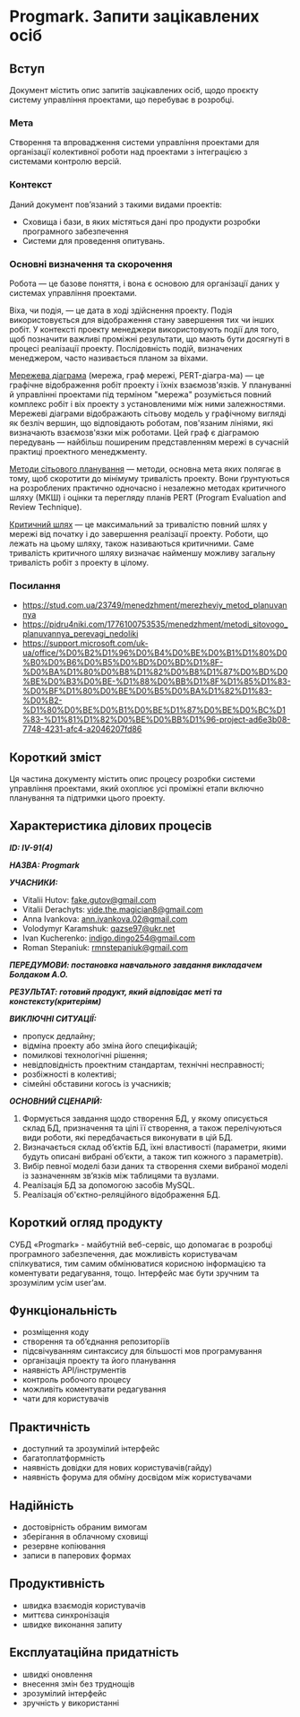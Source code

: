 # Progmark. Запити зацікавлених осіб

## Вступ

Документ містить опис запитів зацікавлених осіб, щодо проєкту систему управління проектами, що перебуває в розробці.


### Мета 

Створення та впровадження системи управління проектами для організації колективної роботи над проектами з інтеграцією з системами контролю версій.


### Контекст

Даний документ пов’язаний з такими видами проектів:
   - Сховища і бази, в яких містяться дані про продукти розробки програмного забезпечення
   - Системи для проведення опитувань.


### Основні визначення та скорочення

Робота — це базове поняття, і вона є основою для організації даних у системах управління проектами.

Віха, чи подія, — це дата в ході здійснення проекту. Подія використовується для відображення стану завершення тих чи інших робіт. У контексті проекту менеджери використовують події для того, щоб позначити важливі проміжні результати, що мають бути досягнуті в процесі реалізації проекту. Послідовність подій, визначених менеджером, часто називається планом за віхами.

[Мережева діаграма](https://stud.com.ua/23749/menedzhment/merezheviy_metod_planuvannya) (мережа, граф мережі, PERT-діагра-ма) — це графічне відображення робіт проекту і їхніх взаємозв'язків. У плануванні й управлінні проектами під терміном "мережа" розуміється повний комплекс робіт і віх проекту з установленими між ними залежностями. Мережеві діаграми відображають сітьову модель у графічному вигляді як безліч вершин, що відповідають роботам, пов'язаним лініями, які визначають взаємозв'язки між роботами. Цей граф є діаграмою передувань — найбільш поширеним представленням мережі в сучасній практиці проектного менеджменту.

[Методи сітьового планування](https://pidru4niki.com/1776100753535/menedzhment/metodi_sitovogo_planuvannya_perevagi_nedoliki) — методи, основна мета яких полягає в тому, щоб скоротити до мінімуму тривалість проекту. Вони ґрунтуються на розроблених практично одночасно і незалежно методах критичного шляху (МКШ) і оцінки та перегляду планів PERT (Program Evaluation and Review Technique).

[Критичний шлях](https://support.microsoft.com/uk-ua/office/%D0%B2%D1%96%D0%B4%D0%BE%D0%B1%D1%80%D0%B0%D0%B6%D0%B5%D0%BD%D0%BD%D1%8F-%D0%BA%D1%80%D0%B8%D1%82%D0%B8%D1%87%D0%BD%D0%BE%D0%B3%D0%BE-%D1%88%D0%BB%D1%8F%D1%85%D1%83-%D0%BF%D1%80%D0%BE%D0%B5%D0%BA%D1%82%D1%83-%D0%B2-%D1%80%D0%BE%D0%B1%D0%BE%D1%87%D0%BE%D0%BC%D1%83-%D1%81%D1%82%D0%BE%D0%BB%D1%96-project-ad6e3b08-7748-4231-afc4-a2046207fd86) — це максимальний за тривалістю повний шлях у мережі від початку і до завершення реалізації проекту. Роботи, що лежать на цьому шляху, також називаються критичними. Саме тривалість критичного шляху визначає найменшу можливу загальну тривалість робіт з проекту в цілому.


### Посилання

- https://stud.com.ua/23749/menedzhment/merezheviy_metod_planuvannya
- https://pidru4niki.com/1776100753535/menedzhment/metodi_sitovogo_planuvannya_perevagi_nedoliki
- https://support.microsoft.com/uk-ua/office/%D0%B2%D1%96%D0%B4%D0%BE%D0%B1%D1%80%D0%B0%D0%B6%D0%B5%D0%BD%D0%BD%D1%8F-%D0%BA%D1%80%D0%B8%D1%82%D0%B8%D1%87%D0%BD%D0%BE%D0%B3%D0%BE-%D1%88%D0%BB%D1%8F%D1%85%D1%83-%D0%BF%D1%80%D0%BE%D0%B5%D0%BA%D1%82%D1%83-%D0%B2-%D1%80%D0%BE%D0%B1%D0%BE%D1%87%D0%BE%D0%BC%D1%83-%D1%81%D1%82%D0%BE%D0%BB%D1%96-project-ad6e3b08-7748-4231-afc4-a2046207fd86


## Короткий зміст

Ця частина документу містить опис процесу розробки системи управління проектами, який охоплює усі проміжні етапи включно планування та підтримки цього проекту.

## Характеристика ділових процесів
   
***ID: IV-91(4)***
    
***НАЗВА: Progmark***
    
***УЧАСНИКИ:***
  - Vitalii Hutov: fake.gutov@gmail.com
  - Vitalii Derachyts: vide.the.magician8@gmail.com
  - Anna Ivankova: ann.ivankova.02@gmail.com
  - Volodymyr Karamshuk: qazse97@ukr.net
  - Ivan Kucherenko: indigo.dingo254@gmail.com
  - Roman Stepaniuk: rmnstepaniuk@gmail.com
  
***ПЕРЕДУМОВИ: постановка навчального завдання викладачем Болдаком А.О.***

***РЕЗУЛЬТАТ: готовий продукт, який відповідає меті та констексту(критеріям)***

***ВИКЛЮЧНІ СИТУАЦІЇ:***

  - пропуск дедлайну;
  - відміна проекту або зміна його специфікацій;
  - помилкові технологічні рішення;
  - невідповідність проектним стандартам, технічні несправності;
  - розбіжності в колективі;
  - сімейні обставини когось із учасників;
  

***ОСНОВНИЙ СЦЕНАРІЙ:***

1. Формується завдання щодо створення БД, у якому описується склад БД, призначення та цілі її створення, а також перелічуються види роботи, які передбачається виконувати в цій БД.
2. Визначається склад об’єктів БД, їхні властивості (параметри, якими будуть описані вибрані об’єкти, а також тип кожного з параметрів).
3. Вибір певної моделі бази даних та створення схеми вибраної моделі із зазначенням зв’язків між таблицями та вузлами.
4. Реалізація БД за допомогою засобів MySQL.
5. Реалізація об'єктно-реляційного відображення БД.


## Короткий огляд продукту

СУБД «Progmark» - майбутній веб-сервіс, що допомагає в розробці програмного забезпечення, дає можливість користувачам спілкуватися, тим самим обмінюватися корисною інформацією та коментувати редагування, тощо. Інтерфейс має бути зручним та зрозумілим усім user’ам.

## Функціональність

- розміщення коду
- створення та об’єднання репозиторіїв
- підсвічуванням синтаксису для більшості мов програмування
- організація проекту та його планування
- наявність API/інструментів
- контроль робочого процесу
- можливіть коментувати редагування 
- чати для користувачів

## Практичність

- доступний та зрозумілий інтерфейс
- багатоплатформність
- наявність довідки для нових користувачів(гайду)
- наявність форума для обміну досвідом між користувачами

## Надійність

- достовірність обраним вимогам
- зберігання в облачному сховищі
- резервне копіювання 
- записи в паперових формах

## Продуктивність

- швидка взаємодія користувачів
- миттєва синхронізація
- швидке виконання запиту

## Експлуатаційна придатність

- швидкі оновлення
- внесення змін без труднощів
- зрозумілий інтерфейс
- зручність у використанні
